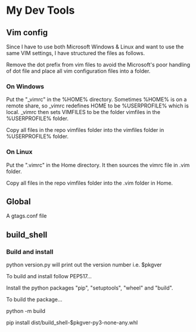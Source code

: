 # My Dev Tools

## Vim config

Since I have to use both Microsoft Windows & Linux and want to use the same VIM settings,
I have structured the files as follows.

Remove the dot prefix from vim files to avoid the Microsoft's poor handling of dot file 
and place all vim configuration files into a folder.

### On Windows

Put the "\_vimrc" in the %HOME% directory. Sometimes %HOME% is on a remote share, so \_vimrc 
redefines HOME to be %USERPROFILE% which is local. \_vimrc then sets VIMFILES to be the folder 
vimfiles in the %USERPROFILE% folder.

Copy all files in the repo vimfiles folder into the vimfiles folder in %USERPROFILE% folder.

### On Linux

Put the "\.vimrc" in the Home directory. It then sources the vimrc file in .vim folder.

Copy all files in the repo vimfiles folder into the .vim folder in Home.

## Global

A gtags.conf file

## build_shell

### Build and install

python version.py will print out the version number i.e. $pkgver

To build and install follow PEP517...

Install the python packages "pip", "setuptools", "wheel" and "build".

To build the package...

python -m build

pip install dist/build_shell-$pkgver-py3-none-any.whl

